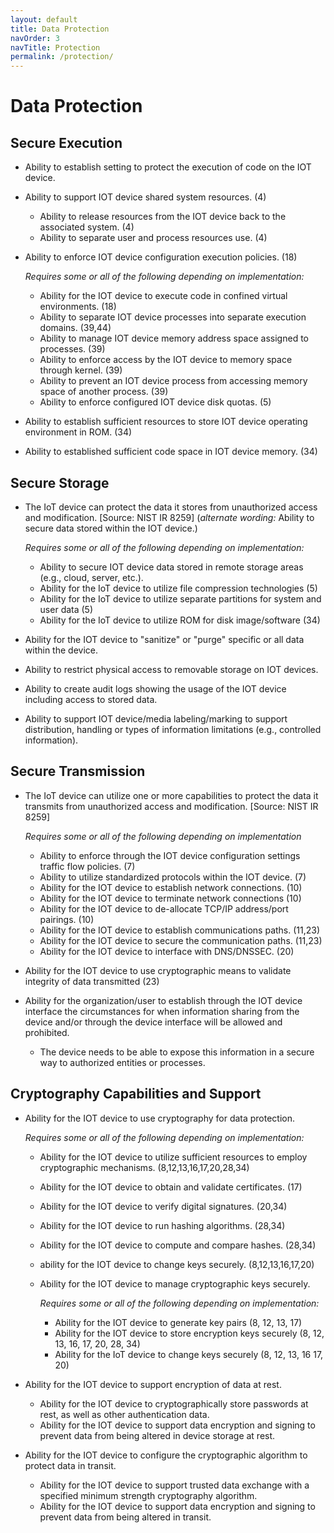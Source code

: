 ```yaml
---
layout: default
title: Data Protection
navOrder: 3
navTitle: Protection
permalink: /protection/
---
```


# Data Protection

## Secure Execution

- Ability to establish setting to protect the execution of code on the IOT device.
- Ability to support IOT device shared system resources. (4)
  - Ability to release resources from the IOT device back to the associated system. (4)
  - Ability to separate user and process resources use. (4)
- Ability to enforce IOT device configuration execution policies. (18)
 
  _Requires some or all of the following depending on implementation:_

  - Ability for the IOT device to execute code in confined virtual environments. (18)
  - Ability to separate IOT device processes into separate execution domains. (39,44)
  - Ability to manage IOT device memory address space assigned to processes. (39)
  - Ability to enforce access by the IOT device to memory space through kernel. (39)
  - Ability to prevent an IOT device process from accessing memory space of another process. (39)
  - Ability to enforce configured IOT device disk quotas. (5)

- Ability to establish sufficient resources to store IOT device operating environment in ROM. (34)
- Ability to established sufficient code space in IOT device memory. (34)

## Secure Storage

- The IoT device can protect the data it stores from unauthorized access and modification. [Source: NIST IR 8259] (_alternate wording:_ Ability to secure data stored within the IOT device.)

	_Requires some or all of the following depending on implementation:_

  - Ability to secure IOT device data stored in remote storage areas (e.g., cloud, server, etc.).
  - Ability for the IoT device to utilize file compression technologies (5)
  - Ability for the IoT device to utilize separate partitions for system and user data (5)
  - Ability for the IoT device to utilize ROM for disk image/software (34)

- Ability for the IOT device to &quot;sanitize&quot; or &quot;purge&quot; specific or all data within the device.
- Ability to restrict physical access to removable storage on IOT devices.
- Ability to create audit logs showing the usage of the IOT device including access to stored data.
- Ability to support IOT device/media labeling/marking to support distribution, handling or types of information limitations (e.g., controlled information).

## Secure Transmission

- The IoT device can utilize one or more capabilities to protect the data it transmits from unauthorized access and modification. [Source: NIST IR 8259]

	_Requires some or all of the following depending on implementation_

  - Ability to enforce through the IOT device configuration settings traffic flow policies. (7)
  - Ability to utilize standardized protocols within the IOT device. (7)
  - Ability for the IOT device to establish network connections. (10)
  - Ability for the IOT device to terminate network connections (10)
  - Ability for the IOT device to de-allocate TCP/IP address/port pairings. (10)
  - Ability for the IOT device to establish communications paths. (11,23)
  - Ability for the IOT device to secure the communication paths. (11,23)
  - Ability for the IOT device to interface with DNS/DNSSEC. (20)
- Ability for the IOT device to use cryptographic means to validate integrity of data transmitted (23)
- Ability for the organization/user to establish through the IOT device interface the circumstances for when information sharing from the device and/or through the device interface will be allowed and prohibited.
  - The device needs to be able to expose this information in a secure way to authorized entities or processes.

## Cryptography Capabilities and Support

- Ability for the IOT device to use cryptography for data protection.

	_Requires some or all of the following depending on implementation:_

  - Ability for the IOT device to utilize sufficient resources to employ cryptographic mechanisms. (8,12,13,16,17,20,28,34)
  - Ability for the IOT device to obtain and validate certificates. (17)
  - Ability for the IOT device to verify digital signatures. (20,34)
  - Ability for the IOT device to run hashing algorithms. (28,34)
  - Ability for the IOT device to compute and compare hashes. (28,34)
  - ability for the IOT device to change keys securely. (8,12,13,16,17,20)
  - Ability for the IOT device to manage cryptographic keys securely.

    _Requires some or all of the following depending on implementation:_

    - Ability for the IOT device to generate key pairs (8, 12, 13, 17)
    - Ability for the IOT device to store encryption keys securely (8, 12, 13, 16, 17, 20, 28, 34)
    - Ability for the IoT device to change keys securely (8, 12, 13, 16 17, 20)

- Ability for the IOT device to support encryption of data at rest.
  - Ability for the IOT device to cryptographically store passwords at rest, as well as other authentication data.
  - Ability for the IOT device to support data encryption and signing to prevent data from being altered in device storage at rest.

- Ability for the IOT device to configure the cryptographic algorithm to protect data in transit.
  - Ability for the IOT device to support trusted data exchange with a specified minimum strength cryptography algorithm.
  - Ability for the IOT device to support data encryption and signing to prevent data from being altered in transit.

